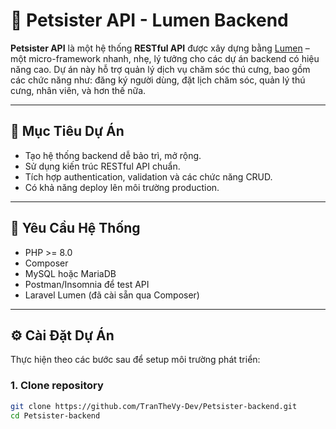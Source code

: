 # 🐾 Petsister API - Lumen Backend

**Petsister API** là một hệ thống **RESTful API** được xây dựng bằng [Lumen](https://lumen.laravel.com/) – một micro-framework nhanh, nhẹ, lý tưởng cho các dự án backend có hiệu năng cao. Dự án này hỗ trợ quản lý dịch vụ chăm sóc thú cưng, bao gồm các chức năng như: đăng ký người dùng, đặt lịch chăm sóc, quản lý thú cưng, nhân viên, và hơn thế nữa.

---

## 📌 Mục Tiêu Dự Án

- Tạo hệ thống backend dễ bảo trì, mở rộng.
- Sử dụng kiến trúc RESTful API chuẩn.
- Tích hợp authentication, validation và các chức năng CRUD.
- Có khả năng deploy lên môi trường production.

---

## 🚀 Yêu Cầu Hệ Thống

- PHP >= 8.0  
- Composer  
- MySQL hoặc MariaDB  
- Postman/Insomnia để test API  
- Laravel Lumen (đã cài sẵn qua Composer)

---

## ⚙️ Cài Đặt Dự Án

Thực hiện theo các bước sau để setup môi trường phát triển:

### 1. Clone repository

```bash
git clone https://github.com/TranTheVy-Dev/Petsister-backend.git
cd Petsister-backend
